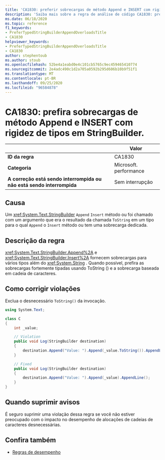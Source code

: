 ```yaml
---
title: 'CA1830: preferir sobrecargas de método Append e INSERT com rigidez de tipos no StringBuilder (análise de código)'
description: 'Saiba mais sobre a regra de análise de código CA1830: prefira as sobrecargas de método Append e INSERT com rigidez de tipos em StringBuilder'
ms.date: 06/18/2020
ms.topic: reference
f1_keywords:
- PreferTypedStringBuilderAppendOverloadsTitle
- CA1830
helpviewer_keywords:
- PreferTypedStringBuilderAppendOverloadsTitle
- CA1830
author: stephentoub
ms.author: stoub
ms.openlocfilehash: 52be4a1eabd0e4c101cb5765c9ec459465410774
ms.sourcegitcommit: 2e4adc490c1d2a705a0592b295d606b10b9f51f1
ms.translationtype: MT
ms.contentlocale: pt-BR
ms.lasthandoff: 09/25/2020
ms.locfileid: "96584878"
---
```

# <a name="ca1830-prefer-strongly-typed-append-and-insert-method-overloads-on-stringbuilder"></a>CA1830: prefira sobrecargas de método Append e INSERT com rigidez de tipos em StringBuilder.

| | Valor |
|-|-|
| **ID da regra** |CA1830|
| **Categoria** |Microsoft. performance|
| **A correção está sendo interrompida ou não está sendo interrompida** |Sem interrupção|

## <a name="cause"></a>Causa

Um <xref:System.Text.StringBuilder> `Append` `Insert` método ou foi chamado com um argumento que era o resultado da chamada `ToString` em um tipo para o qual `Append` o `Insert` método ou tem uma sobrecarga dedicada.

## <a name="rule-description"></a>Descrição da regra

<xref:System.Text.StringBuilder.Append%2A> e <xref:System.Text.StringBuilder.Insert%2A> fornecem sobrecargas para vários tipos além do <xref:System.String> .  Quando possível, prefira as sobrecargas fortemente tipadas usando ToString () e a sobrecarga baseada em cadeia de caracteres.

## <a name="how-to-fix-violations"></a>Como corrigir violações

Exclua o desnecessário `ToString()` da invocação.

```csharp
using System.Text;

class C
{
    int _value;

    // Violation
    public void Log(StringBuilder destination)
    {
        destination.Append("Value: ").Append(_value.ToString()).AppendLine();
    }

    // Fixed
    public void Log(StringBuilder destination)
    {
        destination.Append("Value: ").Append(_value).AppendLine();
    }
}
```

## <a name="when-to-suppress-warnings"></a>Quando suprimir avisos

É seguro suprimir uma violação dessa regra se você não estiver preocupado com o impacto no desempenho de alocações de cadeias de caracteres desnecessárias.

## <a name="see-also"></a>Confira também

- [Regras de desempenho](performance-warnings.md)
